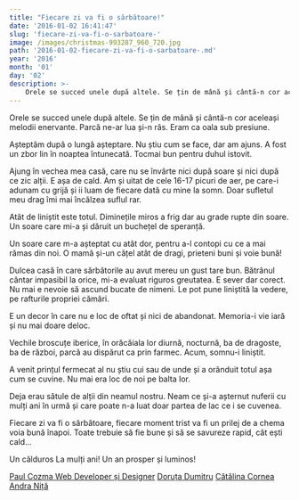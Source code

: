 ```yaml
---
title: "Fiecare zi va fi o sărbătoare!"
date: '2016-01-02 16:41:47'
slug: 'fiecare-zi-va-fi-o-sarbatoare-'
image: /images/christmas-993287_960_720.jpg
path: '2016-01-02-fiecare-zi-va-fi-o-sarbatoare-.md'
year: '2016'
month: '01'
day: '02'
description: >-
    Orele se succed unele după altele. Se țin de mână și cântă-n cor aceleași melodii enervante. Parcă ne-ar lua și-n râs. Eram ca oala sub presiune.Așteptăm după o lungă așteptare. Nu știu cum se face, 
---
```

<div class="kg-card-markdown"><p>Orele se succed unele după altele. Se țin de mână și cântă-n cor aceleași melodii enervante. Parcă ne-ar lua și-n râs. Eram ca oala sub presiune.</p>
<p>Așteptăm după o lungă așteptare. Nu știu cum se face, dar am ajuns. A fost un zbor lin în noaptea întunecată. Tocmai bun pentru duhul istovit.</p>
<p>Ajung în vechea mea casă, care nu se învârte nici după soare și nici după ce zic alții. E așa de cald. Am și uitat de cele 16-17 picuri de aer, pe care-i adunam cu grijă și ii luam de fiecare dată cu mine la somn. Doar sufletul meu drag îmi mai încălzea suflul rar.</p>
<p>Atât de liniștit este totul. Diminețile miros a frig dar au grade rupte din soare. Un soare care mi-a și dăruit un buchețel de speranță.</p>
<p>Un soare care m-a așteptat cu atât dor, pentru a-l contopi cu ce a mai rămas din noi. O mamă și-un cățel atât de dragi, prieteni buni și voie bună!</p>
<p>Dulcea casă în care sărbătorile au avut mereu un gust tare bun. Bătrânul cântar impasibil la orice, mi-a evaluat riguros greutatea. E sever dar corect. Nu mai e nevoie să ascund bucate de nimeni. Le pot pune liniștită la vedere, pe rafturile propriei cămări.</p>
<p>E un decor în care nu e loc de oftat și nici de abandonat. Memoria-i vie iară și nu mai doare deloc.</p>
<p>Vechile broscuțe iberice, în orăcăiala lor diurnă, nocturnă, ba de dragoste, ba de război, parcă au dispărut ca prin farmec. Acum, somnu-i liniștit.</p>
<p>A venit prințul fermecat al nu știu cui sau de unde și a orânduit totul așa cum se cuvine. Nu mai era loc de noi pe balta lor.</p>
<p>Deja erau sătule de alții din neamul nostru. Neam ce și-a așternut nuferii cu mulți ani în urmă și care poate n-a luat doar partea de lac ce i se cuvenea.</p>
<p>Fiecare zi va fi o sărbătoare, fiecare moment trist va fi un prilej de a chema voia bună înapoi. Toate trebuie să fie bune și să se savureze rapid, cât ești cald...</p>
<p> </p>
<p>Un călduros La mulți ani! Un an prosper și luminos!</p>
<p><a href="https://plus.google.com/u/0/+PaulCozma" target="_blank">Paul Cozma Web Developer și Designer</a> <a href="https://www.soulmatters.ro/users/doruta-dumitru" target="_blank">Doruța Dumitru</a> <a href="https://www.soulmatters.ro/users/catalina" target="_blank">Cătălina Cornea</a> <a href="https://www.soulmatters.ro/users/andra-niță" target="_blank">Andra Niță</a></p>
</div>
    